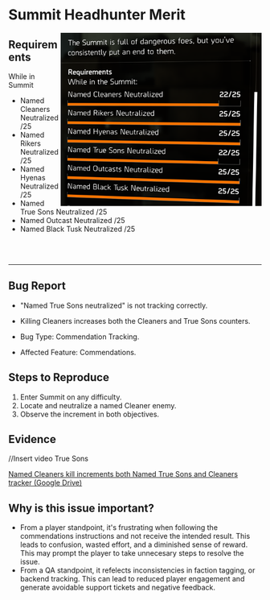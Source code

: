 # Summit Headhunter Merit
<img align="right" src="Media/Summit-Headhunter-Merit-Commendation-Desc.png" alt="Image of the Requirements of the Summit Headhunter Merit" width="400">

## Requirements
While in Summit
- Named Cleaners Neutralized /25
- Named Rikers Neutralized /25
- Named Hyenas Neutralized /25
- Named True Sons Neutralized /25
- Named Outcast Neutralized /25
- Named Black Tusk Neutralized /25

<br />
<br />

---

## Bug Report

- "Named True Sons neutralized" is not tracking correctly.
- Killing Cleaners increases both the Cleaners and True Sons counters.

- Bug Type: Commendation Tracking.
- Affected Feature: Commendations.

## Steps to Reproduce
1. Enter Summit on any difficulty.
2. Locate and neutralize a named Cleaner enemy.
3. Observe the increment in both objectives.

## Evidence

//Insert video True Sons

<a href="https://drive.google.com/file/d/1v6TfY66cSS4DOpI_OY1qV6-5kwvg0WKW/preview" target="_blank">Named Cleaners kill increments both Named True Sons and Cleaners tracker (Google Drive)</a>

## Why is this issue important?
- From a player standpoint, it's frustrating when following the commendations instructions and not receive the intended result. This leads to confusion, wasted effort, and a diminished sense of reward. This may prompt the player to take unnecesary steps to resolve the issue.
- From a QA standpoint, it refelects inconsistencies in faction tagging, or backend tracking. This can lead to reduced player engagement and generate avoidable support tickets and negative feedback.
